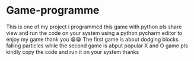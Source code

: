 # Game-programme
This is one of my project i programmed this game with python pls share view and run the code on your system using a python pycharm editor to enjoy my game thank you 😁😁
The first game is about dodging blocks falling particles
while the second game is abput popular X and O game pls kindly copy the code and run it on your system thanks
